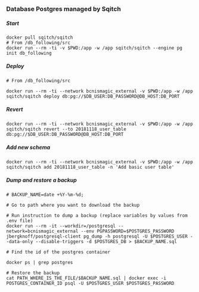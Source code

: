 ### Database Postgres managed by Sqitch
##### Start

    docker pull sqitch/sqitch
    # From /db_following/src
    docker run --rm -ti -v $PWD:/app -w /app sqitch/sqitch --engine pg init db_following

##### Deploy 
    # From /db_following/src
    
    docker run --rm -ti --network bcnismagic_external -v $PWD:/app -w /app sqitch/sqitch deploy db:pg://$DB_USER:DB_PASSWORD@DB_HOST:DB_PORT

##### Revert
    
    docker run --rm -ti --network bcnismagic_external -v $PWD:/app -w /app sqitch/sqitch revert --to 20181118_user_table db:pg://$DB_USER:DB_PASSWORD@DB_HOST:DB_PORT

##### Add new schema

    docker run --rm -ti --network bcnismagic_external -v $PWD:/app -w /app sqitch/sqitch add 20181118_user_table -n 'Add basic user table'
        
##### Dump and restore a backup
    # BACKUP_NAME=date +%Y-%m-%d;

    # Go to path where you want to download the backup

    # Run instruction to dump a backup (replace variables by values from .env file)
    docker run --rm -it --workdir=/postgresql --network=bcnismagic_external --env PGPASSWORD=$POSTGRES_PASSWORD jbergknoff/postgresql-client pg_dump -h postgresql -U $POSTGRES_USER --data-only --disable-triggers -d $POSTGRES_DB > $BACKUP_NAME.sql

    # Find the id of the postgres container

    docker ps | grep postgres

    # Restore the backup
    cat PATH_WHERE_IS_THE_FILE/$BACKUP_NAME.sql | docker exec -i POSTGRES_CONTAINER_ID psql -U $POSTGRES_USER $POSTGRES_PASSWORD
